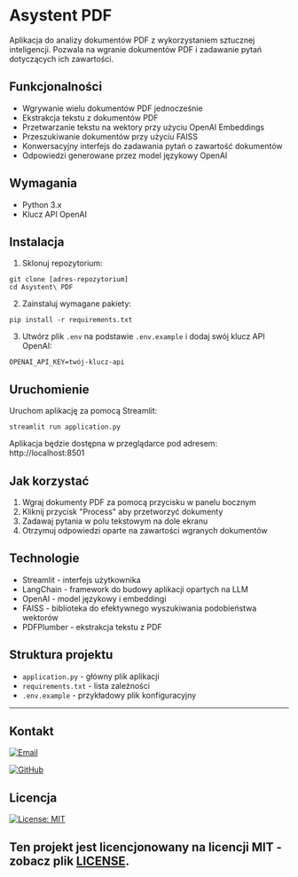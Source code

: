 # Asystent PDF

Aplikacja do analizy dokumentów PDF z wykorzystaniem sztucznej inteligencji. Pozwala na wgranie dokumentów PDF i zadawanie pytań dotyczących ich zawartości.

## Funkcjonalności

- Wgrywanie wielu dokumentów PDF jednocześnie
- Ekstrakcja tekstu z dokumentów PDF
- Przetwarzanie tekstu na wektory przy użyciu OpenAI Embeddings
- Przeszukiwanie dokumentów przy użyciu FAISS
- Konwersacyjny interfejs do zadawania pytań o zawartość dokumentów
- Odpowiedzi generowane przez model językowy OpenAI

## Wymagania

- Python 3.x
- Klucz API OpenAI

## Instalacja

1. Sklonuj repozytorium:

```
git clone [adres-repozytorium]
cd Asystent\ PDF
```

2. Zainstaluj wymagane pakiety:

```
pip install -r requirements.txt
```

3. Utwórz plik `.env` na podstawie `.env.example` i dodaj swój klucz API OpenAI:

```
OPENAI_API_KEY=twój-klucz-api
```

## Uruchomienie

Uruchom aplikację za pomocą Streamlit:

```
streamlit run application.py
```

Aplikacja będzie dostępna w przeglądarce pod adresem: http://localhost:8501

## Jak korzystać

1. Wgraj dokumenty PDF za pomocą przycisku w panelu bocznym
2. Kliknij przycisk "Process" aby przetworzyć dokumenty
3. Zadawaj pytania w polu tekstowym na dole ekranu
4. Otrzymuj odpowiedzi oparte na zawartości wgranych dokumentów

## Technologie

- Streamlit - interfejs użytkownika
- LangChain - framework do budowy aplikacji opartych na LLM
- OpenAI - model językowy i embeddingi
- FAISS - biblioteka do efektywnego wyszukiwania podobieństwa wektorów
- PDFPlumber - ekstrakcja tekstu z PDF

## Struktura projektu

- `application.py` - główny plik aplikacji
- `requirements.txt` - lista zależności
- `.env.example` - przykładowy plik konfiguracyjny

---

## Kontakt

[![Email](https://img.shields.io/badge/Email-Napisz%20do%20mnie-blue?style=for-the-badge&logo=gmail&logoColor=white)](mailto:netdark_1966@op.pl)

[![GitHub](https://img.shields.io/badge/GitHub-Darek1966-181717?style=for-the-badge&logo=github&logoColor=white)](https://github.com/Darek1966)

## Licencja
[![License: MIT](https://img.shields.io/badge/License-MIT-yellow.svg)](https://opensource.org/licenses/MIT)

Ten projekt jest licencjonowany na licencji MIT - zobacz plik [LICENSE](LICENSE).
---
